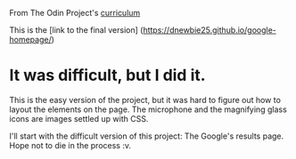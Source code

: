 
From The Odin Project's [curriculum](http://www.theodinproject.com/courses/web-development-101/lessons/html-css)

This is the [link to the final version] (https://dnewbie25.github.io/google-homepage/)

# It was difficult, but I did it.

This is the easy version of the project, but it was hard to figure out how to layout the elements on the page. The microphone and the magnifying glass icons are images settled up with CSS.

I'll start with the difficult version of this project: The Google's results page. Hope not to die in the process :v.